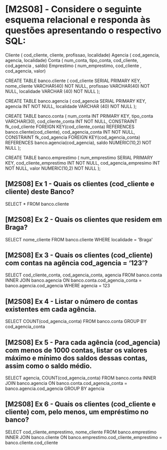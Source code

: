 
# [M2S08] - Considere o seguinte esquema relacional e responda às questões apresentando o respectivo SQL:

Cliente ( cod_cliente, cliente, profissao, localidade) 
Agencia ( cod_agencia, agencia, localidade) 
Conta ( num_conta, tipo_conta, cod_cliente, cod_agencia , saldo) 
Emprestimo ( num_emprestimo, cod_cliente , cod_agencia, valor)

CREATE TABLE banco.cliente (
	cod_cliente SERIAL PRIMARY KEY,
	nome_cliente VARCHAR(40) NOT NULL,
	profissao VARCHAR(40) NOT NULL,
	localidade VARCHAR (40) NOT NULL
);

CREATE TABLE banco.agencia (
	cod_agencia SERIAL PRIMARY KEY,
	agencia INT NOT NULL,
	localidade VARCHAR (40) NOT NULL 
);

CREATE TABLE banco.conta (
	num_conta INT PRIMARY KEY, 
	tipo_conta VARCHAR(30),
	cod_cliente_conta INT NOT NULL,
	CONSTRAINT fk_cod_cliente 
	FOREIGN KEY(cod_cliente_conta) 
	REFERENCES banco.cliente(cod_cliente),
	cod_agencia_conta INT NOT NULL,
	CONSTRAINT fk_cod_agencia 
	FOREIGN KEY(cod_agencia_conta) 
	REFERENCES banco.agencia(cod_agencia),
	saldo NUMERIC(10,2) NOT NULL
);

CREATE TABLE banco.emprestimo (
	num_emprestimo SERIAL PRIMARY KEY,
	cod_cliente_emprestimo INT NOT NULL,
	cod_agencia_empresimo INT NOT NULL,
	valor NUMERIC(10,2) NOT NULL
);

## [M2S08] Ex 1 - Quais os clientes (cod_cliente e cliente) deste Banco?
SELECT * FROM banco.cliente 

## [M2S08] Ex 2 -  Quais os clientes que residem em Braga?
SELECT nome_cliente 
FROM banco.cliente
WHERE localidade = 'Braga'

## [M2S08] Ex 3 - Quais os clientes (cod_cliente) com contas na agência cod_agencia = ‘123’?
SELECT cod_cliente_conta, cod_agencia_conta, agencia
FROM banco.conta
INNER JOIN banco.agencia
	ON banco.conta.cod_agencia_conta = banco.agencia.cod_agencia
WHERE agencia = 123

## [M2S08] Ex 4 - Listar o número de contas existentes em cada agência.
SELECT COUNT(cod_agencia_conta) 
FROM banco.conta 
GROUP BY cod_agencia_conta

## [M2S08] Ex 5 - Para cada agência (cod_agencia) com menos de 1000 contas, listar os valores máximo e mínimo dos saldos dessas contas, assim como o saldo médio.
SELECT agencia, COUNT(cod_agencia_conta)
FROM banco.conta
INNER JOIN banco.agencia
	ON banco.conta.cod_agencia_conta = banco.agencia.cod_agencia
GROUP BY agencia

## [M2S08] Ex 6 - Quais os clientes (cod_cliente e cliente) com, pelo menos, um empréstimo no banco?
SELECT cod_cliente_emprestimo, nome_cliente
FROM banco.emprestimo
INNER JOIN banco.cliente
	ON banco.emprestimo.cod_cliente_emprestimo = banco.cliente.cod_cliente